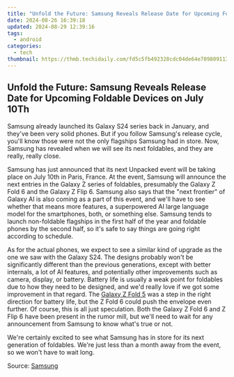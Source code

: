 ```yaml
---
title: "Unfold the Future: Samsung Reveals Release Date for Upcoming Foldable Devices on July 10Th"
date: 2024-08-26 16:39:18
updated: 2024-08-29 12:39:16
tags:
  - android
categories:
  - tech
thumbnail: https://thmb.techidaily.com/fd5c5fb492328cdc04de64e70980911350de511569354294ec64a21d2450a379.jpg
---
```


## Unfold the Future: Samsung Reveals Release Date for Upcoming Foldable Devices on July 10Th

Samsung already launched its Galaxy S24 series back in January, and they've been very solid phones. But if you follow Samsung's release cycle, you'll know those were not the only flagships Samsung had in store. Now, Samsung has revealed when we will see its next foldables, and they are really, really close.

 Samsung has just announced that its next Unpacked event will be taking place on July 10th in Paris, France. At the event, Samsung will announce the next entries in the Galaxy Z series of foldables, presumably the Galaxy Z Fold 6 and the Galaxy Z Flip 6\. Samsung also says that the "next frontier" of Galaxy AI is also coming as a part of this event, and we'll have to see whether that means more features, a superpowered AI large language model for the smartphones, both, or something else. Samsung tends to launch non-foldable flagships in the first half of the year and foldable phones by the second half, so it's safe to say things are going right according to schedule.

 As for the actual phones, we expect to see a similar kind of upgrade as the one we saw with the Galaxy S24\. The designs probably won't be significantly different than the previous generations, except with better internals, a lot of AI features, and potentially other improvements such as camera, display, or battery. Battery life is usually a weak point for foldables due to how they need to be designed, and we'd really love if we got some improvement in that regard. The [Galaxy Z Fold 5](https://extra-skills.techidaily.com/in-2024-perfecting-the-art-of-compelling-mosaic-imagery/) was a step in the right direction for battery life, but the Z Fold 6 could push the envelope even further. Of course, this is all just speculation. Both the Galaxy Z Fold 6 and Z Flip 6 have been present in the rumor mill, but we'll need to wait for any announcement from Samsung to know what's true or not.

 We're certainly excited to see what Samsung has in store for its next generation of foldables. We're just less than a month away from the event, so we won't have to wait long.

 Source: [Samsung](https://shop-links.co/link/?exclusive=1&publisher_slug=itechdaily19598&url=https%3A%2F%2Fnews.samsung.com%2Fus%2Fsamsung-galaxy-unpacked-july-2024-galaxy-ai-is-here-invitation-livestream-replay%2F)

<ins class="adsbygoogle"
     style="display:block"
     data-ad-format="autorelaxed"
     data-ad-client="ca-pub-7571918770474297"
     data-ad-slot="1223367746"></ins>



<ins class="adsbygoogle"
     style="display:block"
     data-ad-client="ca-pub-7571918770474297"
     data-ad-slot="8358498916"
     data-ad-format="auto"
     data-full-width-responsive="true"></ins>
